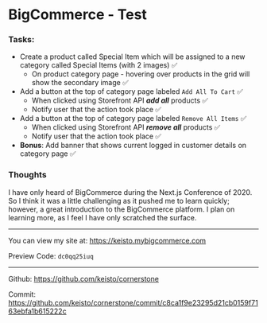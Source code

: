 # BigCommerce - Test

### Tasks:

- Create a product called Special Item which will be assigned to a new category called Special Items (with 2 images) ✅
    - On product category page - hovering over products in the grid will show the secondary image ✅
- Add a button at the top of category page labeled `Add All To Cart` ✅
    - When clicked using Storefront API ***add all*** products ✅
    - Notify user that the action took place ✅
- Add a button at the top of category page labeled `Remove All Items` ✅
    - When clicked using Storefront API ***remove all*** products ✅
    - Notify user that the action took place ✅
- **Bonus**: Add banner that shows current logged in customer details on category page ✅

### Thoughts

I have only heard of BigCommerce during the Next.js Conference of 2020. So I think it was a little challenging as it pushed me to learn quickly; however, a great introduction to the BigCommerce platform. I plan on learning more, as I feel I have only scratched the surface.

---

You can view my site at: https://keisto.mybigcommerce.com

Preview Code: `dc0qq25iuq`

---

Github: https://github.com/keisto/cornerstone

Commit: https://github.com/keisto/cornerstone/commit/c8ca1f9e23295d21cb0159f7163ebfa1b615222c
